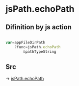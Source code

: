 # jsPath.echoPath

## Difinition by js action

```js.js

var=appFileDirPath
	?func=jsPath.echoPath
		&pathTypeString
```

## Src

-> [jsPath.echoPath](https://github.com/puutaro/CommandClick/blob/master/app/src/main/java/com/puutaro/commandclick/fragment_lib/terminal_fragment/js_interface/JsPath.kt#L112)


